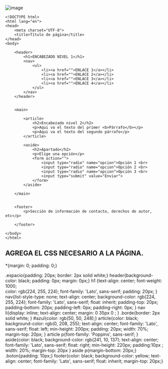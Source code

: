 ![image](https://user-images.githubusercontent.com/91554777/165175601-f95d8714-091a-4687-a21b-70a75beae3ea.png)

    <!DOCTYPE html>
    <html lang="en">
    <head>
        <meta charset="UTF-8">
        <title>Título de página</title>
    </head>
    <body>

        <header>
            <h1>ENCABEZADO NIVEL 1</h1>
            <nav>
                <ul>
                    <li><a href="">ENLACE 1</a></li>
                    <li><a href="">ENLACE 2</a></li>
                    <li><a href="">ENLACE 3</a></li>
                    <li><a href="">ENLACE 4</a></li>
                </ul>
            </nav>
        </header>


        <main>

            <article>
                <h2>Encabezado nivel 2</h2>
                <p>Aqui va el texto del primer <b>Párrafo</b></p>
                <p>Aqui va el texto del segundo párrafo</p>
            </article>

            <aside>
                <h2>Apartado</h2>
                <p>Elige una opción</p>
                <form action="">
                    <input type="radio" name="opcion">Opción 1 <br>
                    <input type="radio" name="opcion">Opción 2 <br>
                    <input type="radio" name="opcion">Opción 3 <br>
                    <input type="submit" value="Enviar">
                </form>
            </aside>

        </main>


        <footer>
            <p>Sección de información de contacto, derechos de autor, etc</p>

        </footer>

    </body>
    </html>


## AGREGA EL CSS NECESARIO A LA PÁGINA.


*{margin: 0;
padding: 0;}

.espacio{padding: 20px;
border: 2px solid white;}
header{background-color: black;
padding: 0px;
margin: 0px;}
h1 {text-align: center;
font-weight: 1000;  
color: rgb(224, 255, 224);
font-family: 'Lato', sans-serif;
padding: 20px;
}
nav{list-style-type: none;
text-align: center;
background-color: rgb(224, 255, 224);
font-family: 'Lato', sans-serif;
float: inherit;
padding-top: 20px;
padding-bottom: 20px;
padding-left: 0px;
padding-right: 0px;
}
nav li{display: inline;
text-align: center;
margin: 0 35px 0 ;
}
.borde{border: 2px solid white;
}
#azul{color: rgb(50, 50, 248);}
article{color: black;
background-color: rgb(0, 208, 255);
text-align: center;
font-family: 'Lato', sans-serif;
float: left;
min-height: 200px;
padding: 20px;
width: 70%;
margin-top: 20px;
}
article p{font-family: 'Poppins', sans-serif;
}
aside{color: black;
background-color: rgb(241, 10, 137);
text-align: center;
font-family: 'Lato', sans-serif;
float: right;
min-height: 220px;
padding:10px ;
width: 20%;
margin-top: 20px
}
aside p{margin-bottom: 20px;}
.boton{padding: 10px;}
footer{color: black;
background-color: yellow;
text-align: center;
font-family: 'Lato', sans-serif;
float: inherit;
margin-top: 20px;}
